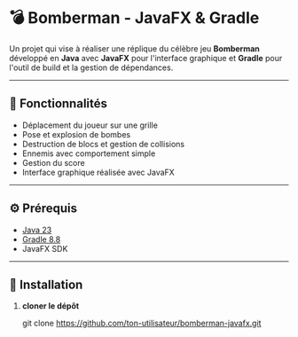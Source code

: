 #  💣 Bomberman - JavaFX & Gradle

Un projet qui vise à réaliser une réplique du célèbre jeu **Bomberman** développé en **Java** avec **JavaFX** pour l'interface graphique et **Gradle** pour l'outil de build et la gestion de dépendances.

---

## 🚀 Fonctionnalités 

- Déplacement du joueur sur une grille
- Pose et explosion de bombes
- Destruction de blocs et gestion de collisions
- Ennemis avec comportement simple
- Gestion du score 
- Interface graphique réalisée avec JavaFX

---

## ⚙️ Prérequis

- [Java 23](https://www.java.com/fr/)
- [Gradle 8.8](https://gradle.ord/)
- JavaFX SDK

---

## 🔗 Installation 

1. **cloner le dépôt**

   git clone https://github.com/ton-utilisateur/bomberman-javafx.git
